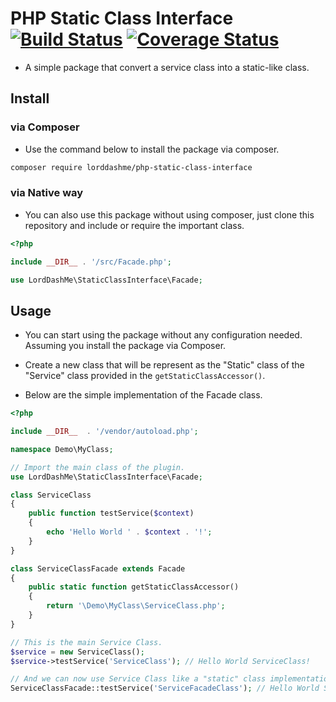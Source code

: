 # PHP Static Class Interface [![Build Status](https://travis-ci.org/LordDashMe/php-static-class-interface.svg?branch=master)](https://travis-ci.org/LordDashMe/php-static-class-interface) [![Coverage Status](https://coveralls.io/repos/github/LordDashMe/php-static-class-interface/badge.svg?branch=master)](https://coveralls.io/github/LordDashMe/php-static-class-interface?branch=master)

- A simple package that convert a service class into a static-like class.

## Install

### via Composer

- Use the command below to install the package via composer.

```txt
composer require lorddashme/php-static-class-interface
```

### via Native way

- You can also use this package without using composer, just clone this repository and include or require the important class.

```php
<?php

include __DIR__ . '/src/Facade.php';

use LordDashMe\StaticClassInterface\Facade;

```

## Usage

- You can start using the package without any configuration needed. Assuming you install the package via Composer.

- Create a new class that will be represent as the "Static" class of the "Service" class provided in the ```getStaticClassAccessor()```.

- Below are the simple implementation of the Facade class.

```php
<?php

include __DIR__  . '/vendor/autoload.php';

namespace Demo\MyClass;

// Import the main class of the plugin.
use LordDashMe\StaticClassInterface\Facade;

class ServiceClass
{
    public function testService($context)
    {
        echo 'Hello World ' . $context . '!';
    }
}

class ServiceClassFacade extends Facade
{
    public static function getStaticClassAccessor()
    {
        return '\Demo\MyClass\ServiceClass.php';
    }
}

// This is the main Service Class.
$service = new ServiceClass();
$service->testService('ServiceClass'); // Hello World ServiceClass!

// And we can now use Service Class like a "static" class implementation.
ServiceClassFacade::testService('ServiceFacadeClass'); // Hello World ServiceFacadeClass!
```